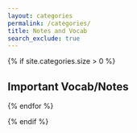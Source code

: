 ```yaml
--- 
layout: categories
permalink: /categories/
title: Notes and Vocab
search_exclude: true
---
```


{% if site.categories.size > 0 %}
<h2>Important Vocab/Notes</h2>

 
  {% endfor %}

{% endif %}

